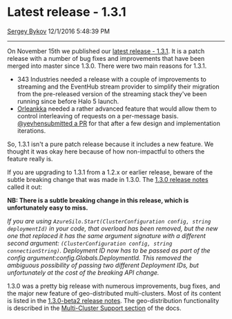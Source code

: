 Latest release - 1.3.1
======================

[Sergey Bykov](https://github.com/sergeybykov)
12/1/2016 5:48:39 PM

* * * * *

On November 15th we published our [latest release - 1.3.1](https://github.com/dotnet/orleans/releases/tag/v1.3.1).
It is a patch release with a number of bug fixes and improvements that have been merged into master since 1.3.0.
There were two main reasons for 1.3.1.

- 343 Industries needed a release with a couple of improvements to streaming and the EventHub stream provider to simplify their migration from the pre-released version of the streaming stack they've been running since before Halo 5 launch.
- [Orleankka](https://github.com/OrleansContrib/Orleankka) needed a rather advanced feature that would allow them to control interleaving of requests on a per-message basis.
[@yevhen](https://github.com/yevhen)[submitted a PR](https://github.com/dotnet/orleans/pull/2246) for that after a few design and implementation iterations.

So, 1.3.1 isn't a pure patch release because it includes a new feature.
We thought it was okay here because of how non-impactful to others the feature really is.

If you are upgrading to 1.3.1 from a 1.2.x or earlier release, beware of the subtle breaking change that was made in 1.3.0.
The [1.3.0 release notes](https://github.com/dotnet/orleans/releases/tag/v1.3.0) called it out:

**NB: There is a subtle breaking change in this release, which is
unfortunately easy to miss.**

*If you are using `AzureSilo.Start(ClusterConfiguration config, string deploymentId)` in your code, that overload has been removed, but the new one that replaced it has the same argument signature with a different
second argument: `(ClusterConfiguration config, string connectionString)`.
Deployment ID now has to be passed as part of the config argument:config.Globals.DeploymentId.
This removed the ambiguous possibility of passing two different Deployment IDs, but unfortunately at the cost of the breaking API change.*

1.3.0 was a pretty big release with numerous improvements, bug fixes, and the major new feature of geo-distributed multi-clusters.
Most of its content is listed in the [1.3.0-beta2 release notes](https://github.com/dotnet/orleans/releases/tag/v1.3.0-beta2).
The geo-distribution functionality is described in the [Multi-Cluster Support section](http://dotnet.github.io/orleans/Documentation/Multi-Cluster/Overview.html) of the docs.
